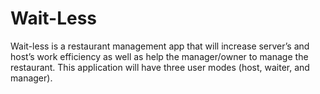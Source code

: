 # Wait-Less

Wait-less is a restaurant management app that will increase server’s and host’s work
efficiency as well as help the manager/owner to manage the restaurant. This application will
have three user modes (host, waiter, and manager).
